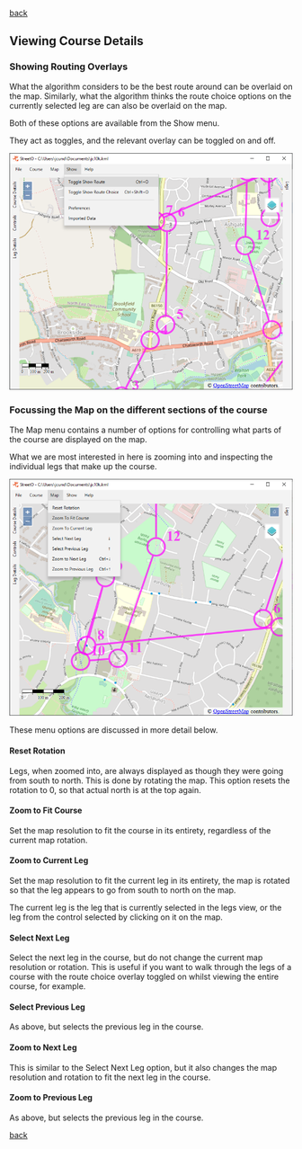 [back](./index.md)

## Viewing Course Details

### Showing Routing Overlays

What the algorithm considers to be the best route around can be overlaid on the map. Similarly, what the 
algorithm thinks the route choice options on the currently selected leg are can also be overlaid on the map.

Both of these options are available from the Show menu.

They act as toggles, and the relevant overlay can be toggled on and off.

![Image](./doc/showmenu.png)

### Focussing the Map on the different sections of the course

The Map menu contains a number of options for controlling what parts of the course are displayed on the map.

What we are most interested in here is zooming into and inspecting the individual legs that make up the course.


![Image](./doc/mapmenu.png)

These menu options are discussed in more detail below.

#### Reset Rotation
Legs, when zoomed into, are always displayed as though they were going from south to north. This is done by
rotating the map. This option resets the rotation to 0, so that actual north is at the top again.

#### Zoom to Fit Course
Set the map resolution to fit the course in its entirety, regardless of the current map rotation.

#### Zoom to Current Leg
Set the map resolution to fit the current leg in its entirety, the map is rotated so that the leg appears 
to go from south to north on the map.

The current leg is the leg that is currently selected in the legs view, or the leg from the control selected 
by clicking on it on the map.

#### Select Next Leg
Select the next leg in the course, but do not change the current map resolution or rotation. This is useful if you want to walk
through the legs of a course with the route choice overlay toggled on whilst viewing the entire course, for example.

#### Select Previous Leg
As above, but selects the previous leg in the course.

#### Zoom to Next Leg
This is similar to the Select Next Leg option, but it also changes the map resolution and rotation to fit the next leg in the course.

#### Zoom to Previous Leg
As above, but selects the previous leg in the course.




[back](./index.md)
